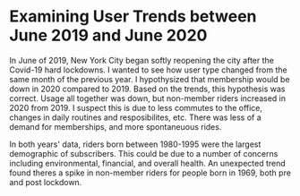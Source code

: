 # Examining User Trends between June 2019 and June 2020

In June of 2019, New York City began softly reopening the city after the Covid-19 hard lockdowns. I wanted to see how user type changed from the same month of the previous year. I hypothysized that membership would be down in 2020 compared to 2019. Based on the trends, this hypothesis was correct. Usage all together was down, but non-member riders increased in 2020 from 2019. I suspect this is due to less commutes to the office, changes in daily routines and resposibilites, etc. There was less of a demand for memberships, and more spontaneuous rides. 

In both years' data, riders born between 1980-1995 were the largest demographic of subscribers. This could be due to a number of concerns including environmental, financial, and overall health. An unexpected trend found theres a spike in non-member riders for people born in 1969, both pre and post lockdown. 

